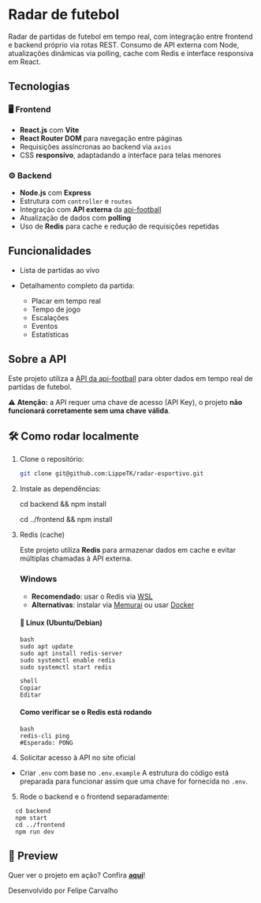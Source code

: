 # Radar de futebol

Radar de partidas de futebol em tempo real, com integração entre frontend e backend próprio via rotas REST.
Consumo de API externa com Node, atualizações dinâmicas via polling, cache com Redis e interface responsiva em React.

## Tecnologias

### 🖥️ Frontend

- **React.js** com **Vite**
- **React Router DOM** para navegação entre páginas
- Requisições assíncronas ao backend via `axios`
- CSS **responsivo**, adaptadando a interface para telas menores

### ⚙️ Backend

- **Node.js** com **Express**
- Estrutura com `controller` e `routes`
- Integração com **API externa** da [api-football](https://www.api-football.com/)
- Atualização de dados com **polling**
- Uso de **Redis** para cache e redução de requisições repetidas

## Funcionalidades

- Lista de partidas ao vivo
- Detalhamento completo da partida:
  
  - Placar em tempo real
  - Tempo de jogo
  - Escalações
  - Eventos
  - Estatísticas

## Sobre a API

Este projeto utiliza a [API da api-football](https://www.api-football.com/) para obter dados em tempo real de partidas de futebol.

⚠️ **Atenção:** a API requer uma chave de acesso (API Key), o projeto **não funcionará corretamente sem uma chave válida**.

## 🛠️ Como rodar localmente

1. Clone o repositório:

   ```bash
   git clone git@github.com:LippeTK/radar-esportivo.git

   ```

2. Instale as dependências:

   cd backend && npm install

   cd ../frontend && npm install

3. Redis (cache)

    Este projeto utiliza **Redis** para armazenar dados em cache e evitar múltiplas chamadas à API externa.
    ### Windows
    
    - **Recomendado**: usar o Redis via [WSL](https://learn.microsoft.com/pt-br/windows/wsl/install)
    - **Alternativas**: instalar via [Memurai](https://www.memurai.com/) ou usar [Docker](https://hub.docker.com/_/redis)
    
    #### 🐧 Linux (Ubuntu/Debian)
    ```
    bash
    sudo apt update
    sudo apt install redis-server
    sudo systemctl enable redis
    sudo systemctl start redis
    
    shell
    Copiar
    Editar
    ```
    #### Como verificar se o Redis está rodando
    ```
    bash
    redis-cli ping
    #Esperado: PONG
    ```
   
4. Solicitar acesso à API no site oficial
- Criar `.env` com base no `.env.example`
A estrutura do código está preparada para funcionar assim que uma chave for fornecida no `.env`.

5. Rode o backend e o frontend separadamente:

```
  cd backend
  npm start
  cd ../frontend
  npm run dev
```

## 📸 Preview

Quer ver o projeto em ação? Confira **[aqui](https://imgur.com/a/6acBmpG)**!

Desenvolvido por
Felipe Carvalho
